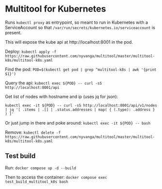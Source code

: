 # Multitool for Kubernetes

Runs ```kubectl proxy``` as entrypoint, so meant to run in Kubernetes with a ServiceAccount so that ```/var/run/secrets/kubernetes.io/serviceaccount``` is present.

This will expose the kube api at http://localhost:8001 in the pod.

Deploy: ```kubectl apply -f https://raw.githubusercontent.com/nyvanga/multitool/master/multitool-k8s/multitool-k8s.yaml```

Find the pod: ```POD=$(kubectl get pod | grep ^multitool-k8s | awk '{print $1}')```

Query the api: ```kubectl exec ${POD} -- curl -sS http://localhost:8001/api```

Get list of nodes with hostname and ip (uses jq for json):
```
kubectl exec -it ${POD} -- curl -sS http://localhost:8001/api/v1/nodes | jq '[ .items | .[] | .status.addresses | map( { (.type): .address } ) ]'
```

Or just jump in there and poke around: ```kubectl exec -it ${POD} -- bash```

Remove: ```kubectl delete -f https://raw.githubusercontent.com/nyvanga/multitool/master/multitool-k8s/multitool-k8s.yaml```

## Test build

Run: ```docker compose up -d --build```

Then to access the container: ```docker compose exec test_build_multitool_k8s bash```
